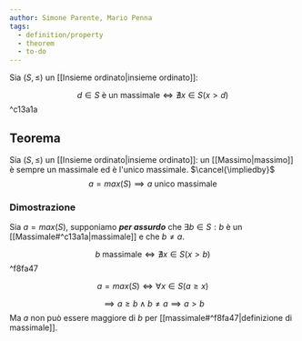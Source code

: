 ```yaml
---
author: Simone Parente, Mario Penna
tags:
  - definition/property
  - theorem
  - to-do
---
```

Sia $(S, \leq)$ un [[Insieme ordinato|insieme ordinato]]:

$$d \in S \text{ è un massimale} \iff \nexists x \in S (x > d)$$ ^c13a1a
## Teorema
Sia $(S, \leq)$ un [[Insieme ordinato|insieme ordinato]]: un [[Massimo|massimo]] è sempre un massimale ed è l'unico massimale. $\cancel{\impliedby}$
$$a = max(S) \implies a \text{ unico massimale}$$
### Dimostrazione
Sia $a = max(S)$, supponiamo _**per assurdo**_ che $\exists b \in S: b$ è un [[Massimale#^c13a1a|massimale]] e che $b \neq a$.

$$b \; \text{massimale} \iff \nexists x \in S (x > b)$$ ^f8fa47

$$a = max(S) \iff \forall x \in S (a \geq x)$$

$$\implies a \geq b \land b \neq a \implies a > b$$
Ma $a$ non può essere maggiore di $b$ per [[massimale#^f8fa47|definizione di massimale]].